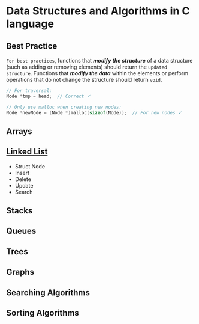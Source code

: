 # Data Structures and Algorithms in C language

## Best Practice

`For best practices`, functions that **_modify the structure_** of a data structure (such as adding or removing elements) should return the `updated structure`. Functions that **_modify the data_** within the elements or perform operations that do not change the structure should return `void`.

```c
// For traversal:
Node *tmp = head;  // Correct ✓

// Only use malloc when creating new nodes:
Node *newNode = (Node *)malloc(sizeof(Node));  // For new nodes ✓
```

## Arrays

## [Linked List](./LinkedList)

- Struct Node
- Insert
- Delete
- Update
- Search

## Stacks

## Queues

## Trees

## Graphs

## Searching Algorithms

## Sorting Algorithms

